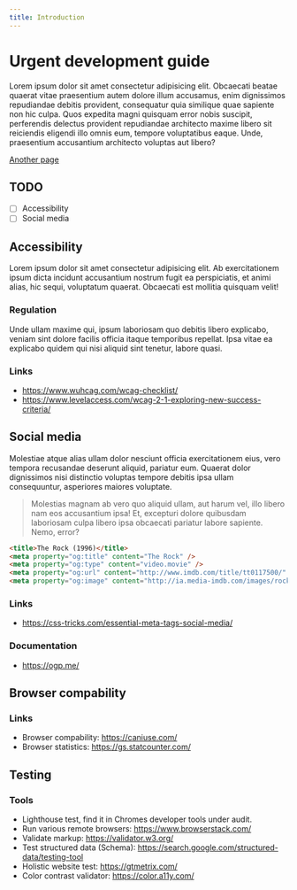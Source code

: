 ```yaml
---
title: Introduction
---
```

# Urgent development guide

Lorem ipsum dolor sit amet consectetur adipisicing elit. Obcaecati beatae quaerat vitae praesentium autem dolore illum accusamus, enim dignissimos repudiandae debitis provident, consequatur quia similique quae sapiente non hic culpa.
Quos expedita magni quisquam error nobis suscipit, perferendis delectus provident repudiandae architecto maxime libero sit reiciendis eligendi illo omnis eum, tempore voluptatibus eaque. Unde, praesentium accusantium architecto voluptas aut libero?

[Another page](/another-page)

## TODO

- [ ] Accessibility
- [ ] Social media

## Accessibility

Lorem ipsum dolor sit amet consectetur adipisicing elit. Ab exercitationem ipsum dicta incidunt accusantium nostrum fugit ea perspiciatis, et animi alias, hic sequi, voluptatum quaerat. Obcaecati est mollitia quisquam velit!

### Regulation

Unde ullam maxime qui, ipsum laboriosam quo debitis libero explicabo, veniam sint dolore facilis officia itaque temporibus repellat. Ipsa vitae ea explicabo quidem qui nisi aliquid sint tenetur, labore quasi.

### Links

- https://www.wuhcag.com/wcag-checklist/
- https://www.levelaccess.com/wcag-2-1-exploring-new-success-criteria/

## Social media

Molestiae atque alias ullam dolor nesciunt officia exercitationem eius, vero tempora recusandae deserunt aliquid, pariatur eum. Quaerat dolor dignissimos nisi distinctio voluptas tempore debitis ipsa ullam consequuntur, asperiores maiores voluptate.

> Molestias magnam ab vero quo aliquid ullam, aut harum vel, illo libero nam eos accusantium ipsa! Et, excepturi dolore quibusdam laboriosam culpa libero ipsa obcaecati pariatur labore sapiente. Nemo, error?

```html
<title>The Rock (1996)</title>
<meta property="og:title" content="The Rock" />
<meta property="og:type" content="video.movie" />
<meta property="og:url" content="http://www.imdb.com/title/tt0117500/" />
<meta property="og:image" content="http://ia.media-imdb.com/images/rock.jpg" />
```

### Links

- https://css-tricks.com/essential-meta-tags-social-media/

### Documentation

- https://ogp.me/

## Browser compability

### Links

- Browser compability: https://caniuse.com/
- Browser statistics: https://gs.statcounter.com/

## Testing

### Tools

- Lighthouse test, find it in Chromes developer tools under audit.
- Run various remote browsers: https://www.browserstack.com/
- Validate markup: https://validator.w3.org/
- Test structured data (Schema): https://search.google.com/structured-data/testing-tool
- Holistic website test: https://gtmetrix.com/
- Color contrast validator: https://color.a11y.com/
